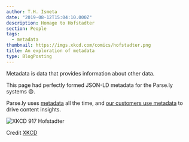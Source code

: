 ```yaml
---
author: T.H. Ismeta
date: "2019-08-12T15:04:10.000Z"
description: Homage to Hofstadter
section: People
tags:
  - metadata
thumbnail: https://imgs.xkcd.com/comics/hofstadter.png
title: An exploration of metadata
type: BlogPosting
---
```


Metadata is data that provides information about other data.

This page had perfectly formed JSON-LD metadata for the Parse.ly systems 😄.

Parse.ly uses [metadata](https://www.parse.ly/help/integration/jsonld/) all the time, and [our customers use metadata](https://blog.parse.ly/post/8659/the-magic-of-metadata/) to drive content insights.

![XKCD 917 Hofstadter](https://imgs.xkcd.com/comics/hofstadter.png)

Credit [XKCD](https://xkcd.com/)
